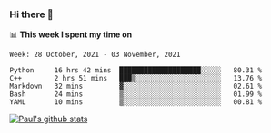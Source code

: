 ### Hi there 👋

📊 **This week I spent my time on**
<!--START_SECTION:waka-->
```text
Week: 28 October, 2021 - 03 November, 2021

Python     16 hrs 42 mins  ████████████████████░░░░░   80.31 % 
C++        2 hrs 51 mins   ███▒░░░░░░░░░░░░░░░░░░░░░   13.76 % 
Markdown   32 mins         ▓░░░░░░░░░░░░░░░░░░░░░░░░   02.61 % 
Bash       24 mins         ▒░░░░░░░░░░░░░░░░░░░░░░░░   01.99 % 
YAML       10 mins         ▒░░░░░░░░░░░░░░░░░░░░░░░░   00.81 % 
```
<!--END_SECTION:waka-->


[![Paul's github stats](https://github-readme-stats.vercel.app/api?username=mickeyouyou&theme=dracula&show_icons=true)](https://github.com/anuraghazra/github-readme-stats)
